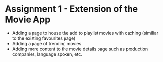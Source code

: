 # Assignment 1 - Extension of the Movie App

- Adding a page to house the add to playlist movies with caching (similiar to the existing favourites page)
- Adding a page of trending movies
- Adding more content to the movie details page such as production companies, language spoken, etc. 

